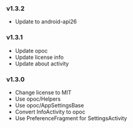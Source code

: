 ### v1.3.2
- Update to android-api26

### v1.3.1
- Update opoc
- Update license info
- Update about activity

### v1.3.0
- Change license to MIT
- Use opoc/Helpers
- Use opoc/AppSettingsBase
- Convert InfoActivity to opoc
- Use PreferenceFragment for SettingsActivity
